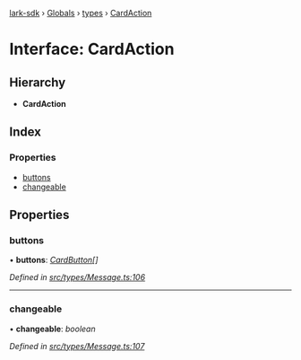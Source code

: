 [lark-sdk](../README.md) › [Globals](../globals.md) › [types](../modules/types.md) › [CardAction](types.cardaction.md)

# Interface: CardAction

## Hierarchy

* **CardAction**

## Index

### Properties

* [buttons](types.cardaction.md#buttons)
* [changeable](types.cardaction.md#changeable)

## Properties

###  buttons

• **buttons**: *[CardButton](types.cardbutton.md)[]*

*Defined in [src/types/Message.ts:106](https://github.com/TbhT/lark-sdk/blob/e3605bb/src/types/Message.ts#L106)*

___

###  changeable

• **changeable**: *boolean*

*Defined in [src/types/Message.ts:107](https://github.com/TbhT/lark-sdk/blob/e3605bb/src/types/Message.ts#L107)*
